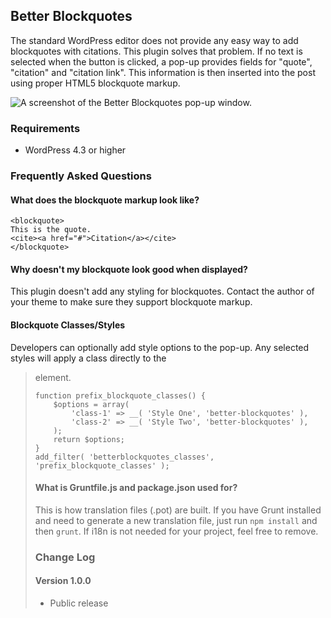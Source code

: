## Better Blockquotes

The standard WordPress editor does not provide any easy way to add blockquotes with citations. This plugin solves that problem. If no text is selected when the button is clicked, a pop-up provides fields for "quote", "citation" and "citation link". This information is then inserted into the post using proper HTML5 blockquote markup.

![A screenshot of the Better Blockquotes pop-up window.](https://github.com/devinsays/better-blockquotes/raw/master/screenshot-1.jpg)

### Requirements

* WordPress 4.3 or higher

### Frequently Asked Questions

#### What does the blockquote markup look like?

```
<blockquote>
This is the quote.
<cite><a href="#">Citation</a></cite>
</blockquote>
```

#### Why doesn't my blockquote look good when displayed?

This plugin doesn't add any styling for blockquotes. Contact the author of your theme to make sure they support blockquote markup.

#### Blockquote Classes/Styles

Developers can optionally add style options to the pop-up. Any selected styles will apply a class directly to the <blockquote> element.

```
function prefix_blockquote_classes() {
	$options = array(
		'class-1' => __( 'Style One', 'better-blockquotes' ),
		'class-2' => __( 'Style Two', 'better-blockquotes' ),
	);
	return $options;
}
add_filter( 'betterblockquotes_classes', 'prefix_blockquote_classes' );
```

#### What is Gruntfile.js and package.json used for?

This is how translation files (.pot) are built. If you have Grunt installed and need to generate a new translation file, just run `npm install` and then `grunt`. If i18n is not needed for your project, feel free to remove.

### Change Log

#### Version 1.0.0

* Public release